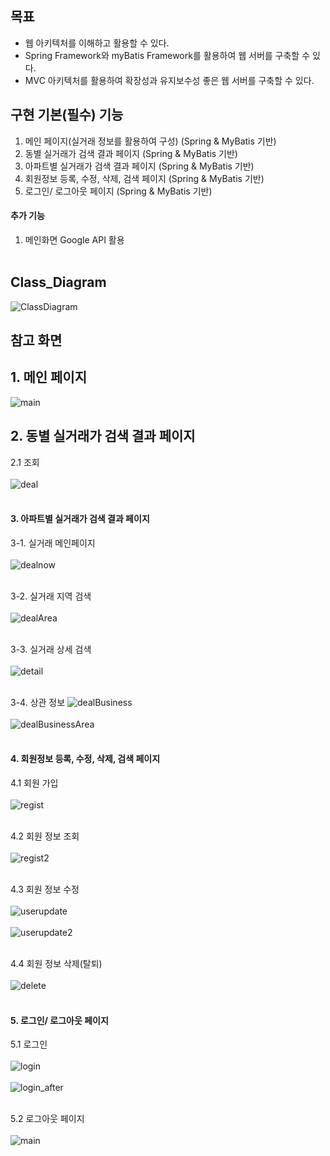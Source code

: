## 목표
- 웹 아키텍처를 이해하고 활용할 수 있다.
- Spring Framework와 myBatis Framework를  활용하여 웹 서버를 구축할 수 있다.
- MVC 아키텍처를 활용하여 확장성과 유지보수성 좋은 웹 서버를 구축할 수 있다. 

## 구현 기본(필수) 기능
1)  메인 페이지(실거래 정보를 활용하여 구성) (Spring & MyBatis 기반) </br>
2)  동별 실거래가 검색 결과 페이지 (Spring & MyBatis 기반) </br>
3)  아파트별 실거래가 검색 결과 페이지 (Spring & MyBatis 기반) </br>
4)  회원정보 등록, 수정, 삭제, 검색 페이지 (Spring & MyBatis 기반) </br>
5)  로그인/ 로그아웃 페이지 (Spring & MyBatis 기반)</br>

#### 추가 기능
1) 메인화면 Google API 활용</br></br>

## Class_Diagram
![ClassDiagram](./readmeImg/ClassDiagram.gif)

## 참고 화면

## 1. 메인 페이지
![main](./readmeImg/main.JPG)

## 2. 동별 실거래가 검색 결과 페이지 
2.1 조회<br><br>
![deal](./readmeImg/deal.png)<br><br>

#### 3. 아파트별 실거래가 검색 결과 페이지 

3-1. 실거래 메인페이지<br><br>
![dealnow](./readmeImg/dealnow.png)<br><br>

3-2. 실거래 지역 검색<br><br>
![dealArea](./readmeImg/dealArea.png)<br><br>

3-3. 실거래 상세 검색<br><br>
![detail](./readmeImg/detail.png)<br><br>

3-4. 상관 정보
![dealBusiness](./readmeImg/dealBusiness.png)<br><br>
![dealBusinessArea](./readmeImg/dealBusinessArea.png)<br><br>

#### 4. 회원정보 등록, 수정, 삭제, 검색 페이지 

4.1 회원 가입<br><br>
![regist](./readmeImg/regist.JPG)<br><br>

4.2 회원 정보 조회<br><br>
![regist2](./readmeImg/regist2.JPG)<br><br>

4.3 회원 정보 수정 <br><br>
![userupdate](./readmeImg/userupdate.JPG)<br><br>
![userupdate2](./readmeImg/userupdate2.JPG)<br><br>

4.4 회원 정보 삭제(탈퇴) <br><br>
![delete](./readmeImg/delete.JPG)<br><br>

#### 5. 로그인/ 로그아웃 페이지 
5.1 로그인<br><br>
![login](./readmeImg/login.JPG)<br><br>
![login_after](./readmeImg/login_after.JPG)<br><br>

5.2 로그아웃 페이지<br><br>
![main](./readmeImg/main.JPG)
